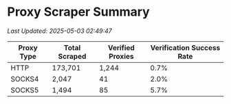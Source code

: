 # Proxy Scraper Summary

_Last Updated: 2025-05-03 02:49:47_

| Proxy Type | Total Scraped | Verified Proxies | Verification Success Rate |
|------------|--------------|------------------|--------------------------|
| HTTP | 173,701 | 1,244 | 0.7% |
| SOCKS4 | 2,047 | 41 | 2.0% |
| SOCKS5 | 1,494 | 85 | 5.7% |
